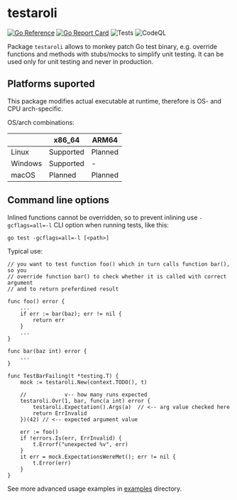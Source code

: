 # testaroli

[![Go Reference](https://pkg.go.dev/badge/github.com/qrdl/testaroli.svg)](https://pkg.go.dev/github.com/qrdl/testaroli)
[![Go Report Card](https://goreportcard.com/badge/github.com/qrdl/testaroli)](https://goreportcard.com/report/github.com/qrdl/testaroli)
![Tests](https://github.com/qrdl/testaroli/actions/workflows/go.yml/badge.svg)
![CodeQL](https://github.com/qrdl/testaroli/workflows/CodeQL/badge.svg)

Package `testaroli` allows to monkey patch Go test binary, e.g. override functions and methods with stubs/mocks to simplify unit testing.
It can be used only for unit testing and never in production.

## Platforms suported

This package modifies actual executable at runtime, therefore is OS- and CPU arch-specific.

OS/arch combinations:

|         | x86_64    | ARM64   |
|---------|-----------|---------|
| Linux   | Supported | Planned |
| Windows | Supported | -       |
| macOS   | Planned   | Planned |


## Command line options

Inlined functions cannot be overridden, so to prevent inlining use `-gcflags=all=-l` CLI option when running tests, like this:

`go test -gcflags=all=-l [<path>]`

Typical use:
```
// you want to test function foo() which in turn calls function bar(), so you
// override function bar() to check whether it is called with correct argument
// and to return preferdined result

func foo() error {
    ...
    if err := bar(baz); err != nil {
        return err
    }
    ...
}

func bar(baz int) error {
    ...
}

func TestBarFailing(t *testing.T) {
    mock := testaroli.New(context.TODO(), t)

    //            v-- how many runs expected
    testaroli.Ovr(1, bar, func(a int) error {
        testaroli.Expectation().Args(a)  // <-- arg value checked here
        return ErrInvalid
    })(42) // <-- expected argument value

    err := foo()
    if !errors.Is(err, ErrInvalid) {
        t.Errorf("unexpected %v", err)
    }
    it err = mock.ExpectationsWereMet(); err != nil {
        t.Error(err)
    }
}
```

See more advanced usage examples in [examples](examples) directory.